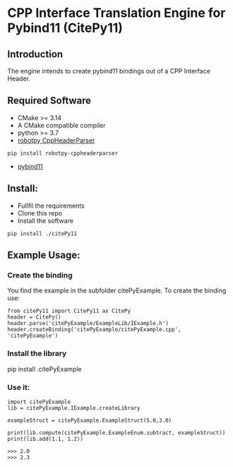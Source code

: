 # CPP Interface Translation Engine for Pybind11 (CitePy11)

## Introduction
The engine intends to create pybind11 bindings out of a CPP Interface Header.

## Required Software
- CMake >= 3.14
- A CMake compatible compiler
- python >= 3.7
- [robotpy CppHeaderParser](https://github.com/robotpy/robotpy-cppheaderparser)
~~~~
pip install robotpy-cppheaderparser
~~~~ 
- [pybind11](https://github.com/pybind/pybind11)

## Install:
- Fullfil the requirements
- Clone this repo
- Install the software
~~~~
pip install ./citePy11
~~~~

## Example Usage:
### Create the binding

You find the example in the subfolder citePyExample. To create the binding use:

~~~~{.py}
from citePy11 import CitePy11 as CitePy
header = CitePy()
header.parse('citePyExample/ExampleLib/IExample.h')
header.createBinding('citePyExample/citePyExample.cpp', 'citePyExample')
~~~~

### Install the library
pip install .citePyExample

### Use it:
~~~~{.py}
import citePyExample
lib = citePyExample.IExample.createLibrary

exampleStruct = citePyExample.ExampleStruct(5.0,3.0)

print(lib.compute(citePyExample.ExampleEnum.subtract, exampleStruct))
print(lib.add(1.1, 1.2))

>>> 2.0
>>> 2.3
~~~~